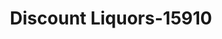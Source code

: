 ---
f_zip-code: 63021
f_state-code: MO
title: Discount Liquors-15910
f_phone: 636-227-4062
f_city-only: Ballwin
f_address: 653 Big Bend Rd Ballwin
f_location-unique-id: '15910'
slug: discount-liquors-15910
updated-on: '2024-05-30T13:46:58.046Z'
created-on: '2024-05-30T13:36:59.803Z'
published-on: '2024-05-30T13:54:32.469Z'
f_city-state: cms/city/ballwin-mo.md
f_company: cms/company/discount-liquors.md
f_state: cms/state/missouri.md
layout: '[payday-loan].html'
tags: payday-loan
---
